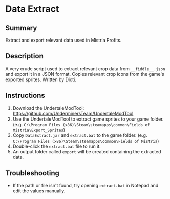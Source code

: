 # Data Extract

## Summary
Extract and export relevant data used in Mistria Profits.

## Description
A very crude script used to extract relevant crop data from `__fiddle__.json` and export it in a JSON format. Copies relevant crop icons from the game's exported sprites. Written by Dioti.

## Instructions
1) Download the UndertaleModTool: https://github.com/UnderminersTeam/UndertaleModTool
2) Use the UndertaleModTool to extract game sprites to your game folder. (e.g. `C:\Program Files (x86)\Steam\steamapps\common\Fields of Mistria\Export_Sprites`)
3) Copy `DataExtract.jar` and `extract.bat` to the game folder. (e.g. `C:\Program Files (x86)\Steam\steamapps\common\Fields of Mistria`)
4) Double-click the `extract.bat` file to run it.
5) An output folder called `export` will be created containing the extracted data.

## Troubleshooting
- If the path or file isn't found, try opening `extract.bat` in Notepad and edit the values manually.